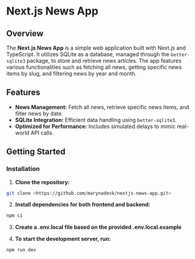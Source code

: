 # Next.js News App

## Overview
The **Next.js News App** is a simple web application built with Next.js and TypeScript. It utilizes SQLite as a database, managed through the `better-sqlite3` package, to store and retrieve news articles. The app features various functionalities such as fetching all news, getting specific news items by slug, and filtering news by year and month.

## Features
- **News Management:** Fetch all news, retrieve specific news items, and filter news by date.
- **SQLite Integration:** Efficient data handling using `better-sqlite3`.
- **Optimized for Performance:** Includes simulated delays to mimic real-world API calls.

## Getting Started

### Installation

1. **Clone the repository:**

```sh
git clone <https://github.com/marynadevk/nextjs-news-app.git>
```
2. **Install dependencies for both frontend and backend:**
```sh
npm ci
```
3. **Create a .env.local file based on the provided .env.local.example**

4. **To start the development server, run:**
```sh
npm run dev
```

